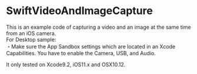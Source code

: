 # SwiftVideoAndImageCapture
This is an example code of capturing a video and an image at the same time from an iOS camera.<br>
For Desktop sample:<br>
・Make sure the App Sandbox settings which are located in an Xcode Capabilities. You have to enable the Camera, USB, and Audio.

It only tested on Xcode9.2, iOS11.x and OSX10.12.<br>

